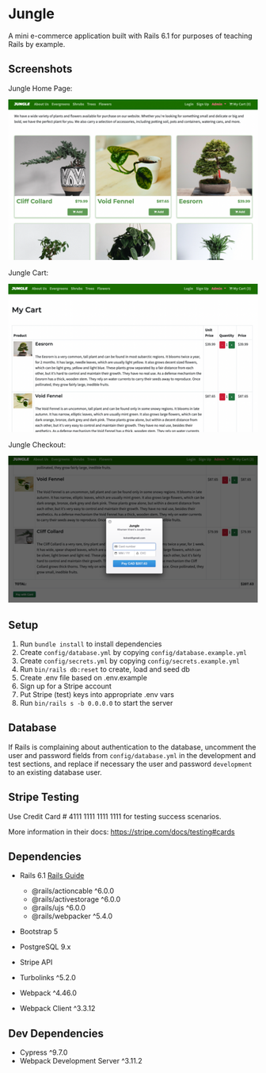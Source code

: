 # Jungle

A mini e-commerce application built with Rails 6.1 for purposes of teaching Rails by example.


## Screenshots

Jungle Home Page:

!["Screenshot of home page."](https://github.com/jmphair/jungle-rails/blob/master/public/images/Home-Page.png?raw=true)

Jungle Cart:

!["Screenshot of cart."](https://github.com/jmphair/jungle-rails/blob/master/public/images/Cart.png?raw=true)

Jungle Checkout:

!["Screenshot of checkout."](https://github.com/jmphair/jungle-rails/blob/master/public/images/Checkout.png?raw=true)

## Setup

1. Run `bundle install` to install dependencies
2. Create `config/database.yml` by copying `config/database.example.yml`
3. Create `config/secrets.yml` by copying `config/secrets.example.yml`
4. Run `bin/rails db:reset` to create, load and seed db
5. Create .env file based on .env.example
6. Sign up for a Stripe account
7. Put Stripe (test) keys into appropriate .env vars
8. Run `bin/rails s -b 0.0.0.0` to start the server

## Database

If Rails is complaining about authentication to the database, uncomment the user and password fields from `config/database.yml` in the development and test sections, and replace if necessary the user and password `development` to an existing database user.

## Stripe Testing

Use Credit Card # 4111 1111 1111 1111 for testing success scenarios.

More information in their docs: <https://stripe.com/docs/testing#cards>

## Dependencies

- Rails 6.1 [Rails Guide](http://guides.rubyonrails.org/v6.1/)
  - @rails/actioncable ^6.0.0
  - @rails/activestorage ^6.0.0
  - @rails/ujs ^6.0.0
  - @rails/webpacker ^5.4.0
- Bootstrap 5
- PostgreSQL 9.x
- Stripe API

- Turbolinks ^5.2.0
- Webpack ^4.46.0
- Webpack Client ^3.3.12

## Dev Dependencies

- Cypress ^9.7.0
- Webpack Development Server ^3.11.2
